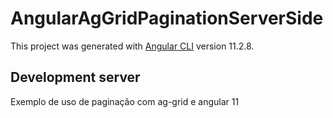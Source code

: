 # AngularAgGridPaginationServerSide

This project was generated with [Angular CLI](https://github.com/angular/angular-cli) version 11.2.8.

## Development server

Exemplo de uso de paginação com ag-grid e angular 11
